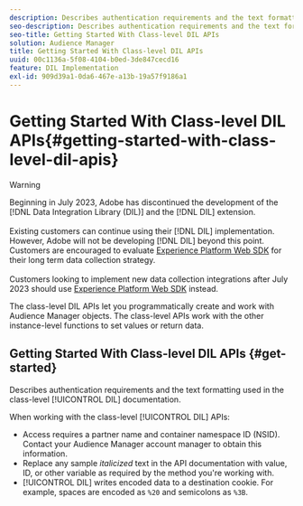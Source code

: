 ```yaml
---
description: Describes authentication requirements and the text formatting used in the class-level DIL documentation.
seo-description: Describes authentication requirements and the text formatting used in the class-level DIL documentation.
seo-title: Getting Started With Class-level DIL APIs
solution: Audience Manager
title: Getting Started With Class-level DIL APIs
uuid: 00c1136a-5f08-4104-b0ed-3de847cecd16
feature: DIL Implementation
exl-id: 909d39a1-0da6-467e-a13b-19a57f9186a1
---
```

# Getting Started With Class-level DIL APIs{#getting-started-with-class-level-dil-apis}

>[!WARNING]
>
>Beginning in July 2023, Adobe has discontinued the development of the [!DNL Data Integration Library (DIL)] and the [!DNL DIL] extension.
><br><br>
>Existing customers can continue using their [!DNL DIL] implementation. However, Adobe will not be developing [!DNL DIL] beyond this point. Customers are encouraged to evaluate [Experience Platform Web SDK](https://experienceleague.adobe.com/docs/experience-platform/edge/home.html?lang=en) for their long term data collection strategy.
><br><br>
>Customers looking to implement new data collection integrations after July 2023 should use [Experience Platform Web SDK](https://experienceleague.adobe.com/docs/experience-platform/edge/home.html?lang=en) instead.

The class-level DIL APIs let you programmatically create and work with Audience Manager objects. The class-level APIs work with the other instance-level functions to set values or return data.

## Getting Started With Class-level DIL APIs {#get-started}

Describes authentication requirements and the text formatting used in the class-level [!UICONTROL DIL] documentation.

<!-- 

c_class_start.xml

 -->

When working with the class-level [!UICONTROL DIL] APIs:

* Access requires a partner name and container namespace ID (NSID). Contact your Audience Manager account manager to obtain this information. 
* Replace any sample *italicized* text in the API documentation with value, ID, or other variable as required by the method you're working with. 
* [!UICONTROL DIL] writes encoded data to a destination cookie. For example, spaces are encoded as `%20` and semicolons as `%3B`.
